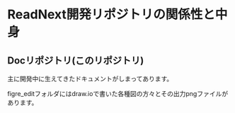 # ReadNext開発リポジトリの関係性と中身
## Docリポジトリ(このリポジトリ)
主に開発中に生えてきたドキュメントがしまってあります。

figre_editフォルダにはdraw.ioで書いた各種図の方々とその出力pngファイルがあります。